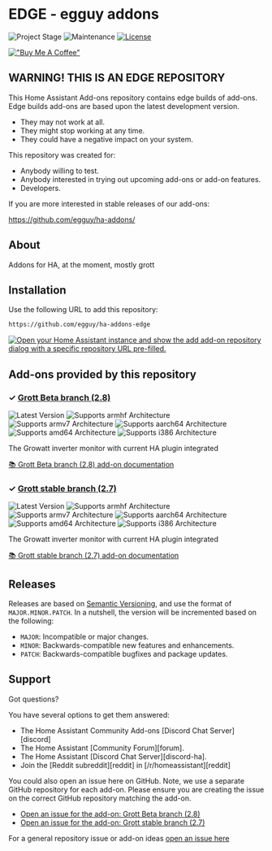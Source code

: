 # EDGE - egguy addons

![Project Stage][project-stage-shield]
![Maintenance][maintenance-shield]
[![License][license-shield]](LICENSE.md)

[!["Buy Me A Coffee"](https://www.buymeacoffee.com/assets/img/custom_images/orange_img.png)](https://www.buymeacoffee.com/egguy)


## WARNING! THIS IS AN EDGE REPOSITORY

This Home Assistant Add-ons repository contains edge builds of add-ons. Edge
builds add-ons are based upon the latest development version.

- They may not work at all.
- They might stop working at any time.
- They could have a negative impact on your system.

This repository was created for:

- Anybody willing to test.
- Anybody interested in trying out upcoming add-ons or add-on features.
- Developers.

If you are more interested in stable releases of our add-ons:

<https://github.com/egguy/ha-addons/>


## About

Addons for HA, at the moment, mostly grott

## Installation

Use the following URL to add this repository:

```txt
https://github.com/egguy/ha-addons-edge
```

[![Open your Home Assistant instance and show the add add-on repository dialog with a specific repository URL pre-filled.](https://my.home-assistant.io/badges/supervisor_add_addon_repository.svg)](https://my.home-assistant.io/redirect/supervisor_add_addon_repository/?repository_url=https%3A%2F%2Fgithub.com%2Fegguy%2Fha-addons-edge)



## Add-ons provided by this repository

### &#10003; [Grott Beta branch (2.8)][addon-grott-beta]

![Latest Version][grott-beta-version-shield]
![Supports armhf Architecture][grott-beta-armhf-shield]
![Supports armv7 Architecture][grott-beta-armv7-shield]
![Supports aarch64 Architecture][grott-beta-aarch64-shield]
![Supports amd64 Architecture][grott-beta-amd64-shield]
![Supports i386 Architecture][grott-beta-i386-shield]

The Growatt inverter monitor with current HA plugin integrated

[:books: Grott Beta branch (2.8) add-on documentation][addon-doc-grott-beta]

### &#10003; [Grott stable branch (2.7)][addon-grott]

![Latest Version][grott-version-shield]
![Supports armhf Architecture][grott-armhf-shield]
![Supports armv7 Architecture][grott-armv7-shield]
![Supports aarch64 Architecture][grott-aarch64-shield]
![Supports amd64 Architecture][grott-amd64-shield]
![Supports i386 Architecture][grott-i386-shield]

The Growatt inverter monitor with current HA plugin integrated

[:books: Grott stable branch (2.7) add-on documentation][addon-doc-grott]

## Releases

Releases are based on [Semantic Versioning][semver], and use the format
of ``MAJOR.MINOR.PATCH``. In a nutshell, the version will be incremented
based on the following:

- ``MAJOR``: Incompatible or major changes.
- ``MINOR``: Backwards-compatible new features and enhancements.
- ``PATCH``: Backwards-compatible bugfixes and package updates.

## Support

Got questions?

You have several options to get them answered:

- The Home Assistant Community Add-ons [Discord Chat Server][discord]
- The Home Assistant [Community Forum][forum].
- The Home Assistant [Discord Chat Server][discord-ha].
- Join the [Reddit subreddit][reddit] in [/r/homeassistant][reddit]

You could also open an issue here on GitHub. Note, we use a separate
GitHub repository for each add-on. Please ensure you are creating the issue
on the correct GitHub repository matching the add-on.

- [Open an issue for the add-on: Grott Beta branch (2.8)][grott-beta-issue]
- [Open an issue for the add-on: Grott stable branch (2.7)][grott-issue]

For a general repository issue or add-on ideas [open an issue here][issue]



[addon-grott-beta]: https://github.com/egguy/addon-grott-beta/tree/95acf9c
[addon-doc-grott-beta]: https://github.com/egguy/addon-grott-beta/blob/95acf9c/README.md
[grott-beta-issue]: https://github.com/egguy/addon-grott-beta/issues
[grott-beta-version-shield]: https://img.shields.io/badge/version-95acf9c-blue.svg
[grott-beta-aarch64-shield]: https://img.shields.io/badge/aarch64-yes-green.svg
[grott-beta-amd64-shield]: https://img.shields.io/badge/amd64-yes-green.svg
[grott-beta-armhf-shield]: https://img.shields.io/badge/armhf-yes-green.svg
[grott-beta-armv7-shield]: https://img.shields.io/badge/armv7-yes-green.svg
[grott-beta-i386-shield]: https://img.shields.io/badge/i386-yes-green.svg
[addon-grott]: https://github.com/egguy/addon-grott/tree/07ead56
[addon-doc-grott]: https://github.com/egguy/addon-grott/blob/07ead56/README.md
[grott-issue]: https://github.com/egguy/addon-grott/issues
[grott-version-shield]: https://img.shields.io/badge/version-07ead56-blue.svg
[grott-aarch64-shield]: https://img.shields.io/badge/aarch64-yes-green.svg
[grott-amd64-shield]: https://img.shields.io/badge/amd64-yes-green.svg
[grott-armhf-shield]: https://img.shields.io/badge/armhf-yes-green.svg
[grott-armv7-shield]: https://img.shields.io/badge/armv7-yes-green.svg
[grott-i386-shield]: https://img.shields.io/badge/i386-yes-green.svg
[gitlabci-shield]: https://gitlab.com/egguy/ha-addons-edge/badges/master/pipeline.svg
[gitlabci]: https://gitlab.com/egguy/ha-addons-edge/pipelines
[issue]: https://github.com/egguy/ha-addons-edge/issues
[license-shield]: https://img.shields.io/github/license/egguy/ha-addons-edge.svg
[maintenance-shield]: https://img.shields.io/maintenance/yes/2023.svg
[project-stage-shield]: https://img.shields.io/badge/project%20stage-production%20ready-brightgreen.svg
[semver]: http://semver.org/spec/v2.0.0.html